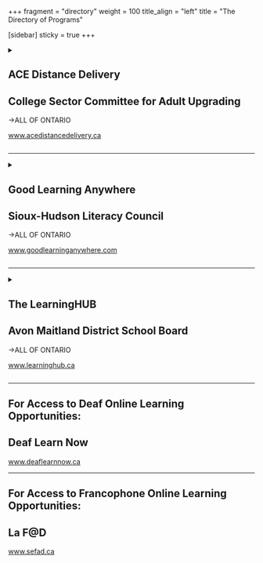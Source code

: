 +++
fragment = "directory"
weight = 100
title_align = "left"
title = "The Directory of Programs"


[sidebar]
  sticky = true
+++

<details>  
<summary>  
  
## ACE Distance Delivery  
## College Sector Committee for Adult Upgrading  
→ALL OF ONTARIO  
  
www.acedistancedelivery.ca  
  
</summary>  
  
#### What:  
Academic upgrading (grade 12 equivalent) courses are offered via e-learning (online) through Ontario’s public colleges.  
  
##### Courses include:  
- Communications (English)  
- Apprenticeship math  
- Business math  
- Core math  
- Technical math  
- Biology  
- Chemistry  
- Physics  
  
##### Other courses available:  
- Self Management – Self Direction  
- Computer Fundamentals  
- Numeracy Support  
- Writing Support  
- Reading Support  
- Communications Support (read/write)  
- ***Learn to Learn*** Orientation course  
(required for all incoming learners)  
#### Who:  
Ontario residents, 19+ years  
  
Proficient in the English language, based on skills assessments at entry  
Not on an International Study Visa  
#### When:  
Free intakes are offered in January, March, April, June, September and November for those who have completed Learn to Learn and met the entry standard required for ACE courses.  
  
Assessments and Learn to Learn are available weekly throughout most of the year.  
#### Where:  
All courses are offered online  
#### Ask For:  
General Inquiries  
ACE Distance Program  
info@cscau.com  
  
</details>  
  
* * * * *  
  
<details>  
<summary>  
  
## Good Learning Anywhere  
## Sioux-Hudson Literacy Council  
→ALL OF ONTARIO  
  
www.goodlearninganywhere.com  
  
</summary>  
  
#### What:  
- Good Learning Anywhere is the Aboriginal Lead for the MLTSD funded eChannel initiative  
- It provides access to online learning at no charge. Content is designed for adults who strive to improve their computer, reading, writing, math or Essential Skills in order to improve their quality of life at home, at work and in the community  
- Focus on providing a culturally supportive online environment for Aboriginal individuals, communities and groups  
#### Who:  
Adults (19+ years), must have access to a computer with internet connection  
#### When:  
- Check out our course catalogue available online for course descriptions and dates  
- Live online Instructor-led classes are available Monday ‒ Friday  
- Independent and short courses are available anytime  
#### Where:  
All courses are offered online  
#### Ask For:  
Register online or contact us  
for more information  
info@siouxhudsonliteracy.com  
1 (866) 550-0697 ext. 1 </details>  
  
* * * * *  
  
<details>  
<summary>  
  
## The LearningHUB  
## Avon Maitland District School Board  
→ALL OF ONTARIO  
  
www.learninghub.ca  
  
  
</summary>  
  
#### What:  
Online upgrading and preparation for:  
- Employment and soft skills  
- Entry into Postsecondary Education, ACE or apprenticeship  
- Secondary School credit courses or  
- Grade 12 Equivalency test (GED)  
- Apprenticeships  
- Personal Independence  
#### Who:  
Adults in Ontario (19+ years)  
#### When:  
Anytime Learning – 24 hours/day, 7 days/week year round  
  
Live Classes – on a scheduled basis October – May  
#### Where:  
Online upgrading can be accessed any time of the day with a computer and Internet access  
  
To register, visit www.learninghub.ca  
#### Ask For:  
LearningHUB General Inquiries  
info.learninghub@ed.amdsb.ca  
or 1 (844) 470-7877 ext. 1  
</details>  
  
* * * * *  
  
  
## For Access to Deaf Online Learning Opportunities:  
## Deaf Learn Now  
  
www.deaflearnnow.ca  
  
  
* * * * *  
  
  
## For Access to Francophone Online Learning Opportunities:  
## La F@D  
  
www.sefad.ca  

